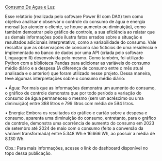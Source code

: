 [Consumo De Agua e Luz](https://app.powerbi.com/view?r=eyJrIjoiMzM5N2NhNTgtMjkzNi00MGFiLWE0Y2ItOThlMDAyOGE2OWVmIiwidCI6IjA1OTIzMjI3LWZhMGYtNDVmMC1hMGMzLTY4ZjA3MWM2ZDBkMCJ9)

Esse relatório (realizada pelo software Power BI com DAX) tem como objetivo analisar e observar o controle do consumo de água e energia mensal (ao atender o cliente, se houve aumento ou diminuição), como também demostrar pelo gráfico de controle, a sua eficiência ao relatar que as demais informações pode ilustra fatos errados sobre a situação e resultados adicionais interpretativo, como a variabilidade do consumo. Vale ressaltar que as observações de consumo são fictícios de uma residência e implementado no banco de dados por uma API (criada pelo software Linguagem R) desenvolvida pelo mesmo. Como também, foi utilizado Python com a biblioteca Pandas para adicionar as variáveis do consumo médio diário e a despesa (A diferença de consumo entre o mês atual analisada e o anterior) que foram utilizado nesse projeto. Dessa maneira, teve algumas interpretações sobre o consumo médio diário:

 • Água: Por mais que as informações demonstra um aumento do consumo, o gráfico de controle demonstra que por todo período a variação do consumo de água permaneceu o mesmo (sem um acréscimo ou uma diminuição) entre 388 litros e 799 litros com média de 594 litros.

 • Energia: Embora os resultados do gráfico e cartão sobre a despesa e consumo, aparenta uma diminuição do consumo, entretanto, para o gráfico de controle, demonstra uma ocorrência de aumento do consumo em 2023 de setembro até 2024 de maio com o consumo (feito a conversão da variável transformada) entre 5.348 Wh e 16.666 Wh, ao possuir a média de 8.130 Wh. 

Obs.: Para mais informações, acesse o link do dashboard disponível no topo dessa publicação.
